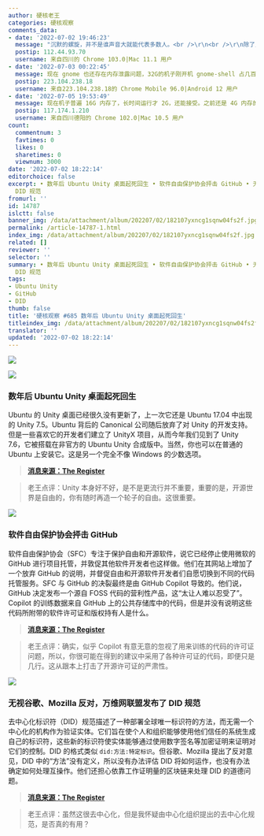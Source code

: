 ```yaml
---
author: 硬核老王
categories: 硬核观察
comments_data:
- date: '2022-07-02 19:46:23'
  message: "沉默的螺旋，并不是谁声音大就能代表多数人。<br />\r\n<br />\r\n除了几年前 GNOME 经常内存泄漏对它有点阴影外，对各桌面不讨厌不喜欢，青菜萝卜，各有所爱。"
  postip: 112.44.93.70
  username: 来自四川的 Chrome 103.0|Mac 11.1 用户
- date: '2022-07-03 00:22:45'
  message: 现在 gnome 也还存在内存泄露问题，32G的机子刚开机 gnome-shell 占几百m，长时间运行时间可以接近2G
  postip: 223.104.238.18
  username: 来自223.104.238.18的 Chrome Mobile 96.0|Android 12 用户
- date: '2022-07-05 19:53:49'
  message: 现在机子普遍 16G 内存了，长时间运行才 2G，还能接受。之前还是 4G 内存的时代，直接占满，那才叫一个难受。
  postip: 117.174.1.210
  username: 来自四川德阳的 Chrome 102.0|Mac 10.5 用户
count:
  commentnum: 3
  favtimes: 0
  likes: 0
  sharetimes: 0
  viewnum: 3000
date: '2022-07-02 18:22:14'
editorchoice: false
excerpt: • 数年后 Ubuntu Unity 桌面起死回生 • 软件自由保护协会抨击 GitHub • 无视谷歌、Mozilla 反对，万维网联盟发布了
  DID 规范
fromurl: ''
id: 14787
islctt: false
banner_img: /data/attachment/album/202207/02/182107yxncg1sqnw04fs2f.jpg
permalink: /article-14787-1.html
index_img: /data/attachment/album/202207/02/182107yxncg1sqnw04fs2f.jpg
related: []
reviewer: ''
selector: ''
summary: • 数年后 Ubuntu Unity 桌面起死回生 • 软件自由保护协会抨击 GitHub • 无视谷歌、Mozilla 反对，万维网联盟发布了
  DID 规范
tags:
- Ubuntu Unity
- GitHub
- DID
thumb: false
title: '硬核观察 #685 数年后 Ubuntu Unity 桌面起死回生'
titleindex_img: /data/attachment/album/202207/02/182107yxncg1sqnw04fs2f.jpg
translator: ''
updated: '2022-07-02 18:22:14'
---
```


![](/data/attachment/album/202207/02/182107yxncg1sqnw04fs2f.jpg)


![](/data/attachment/album/202207/02/182120fuyj66uupx6zhru4.jpg)


### 数年后 Ubuntu Unity 桌面起死回生


Ubuntu 的 Unity 桌面已经很久没有更新了，上一次它还是 Ubuntu 17.04 中出现的 Unity 7.5。Ubuntu 背后的 Canonical 公司随后放弃了对 Unity 的开发支持。但是一些喜欢它的开发者们建立了 UnityX 项目，从而今年我们见到了 Unity 7.6，它被搭载在非官方的 Ubuntu Unity 合成版中。当然，你也可以在普通的 Ubuntu 上安装它。这是另一个完全不像 Windows 的少数选项。



> 
> **[消息来源：The Register](https://www.theregister.com/2022/07/01/ubuntu_unity_desktop_updated_after/)**
> 
> 
> 



> 
> 老王点评：Unity 本身好不好，是不是更流行并不重要，重要的是，开源世界是自由的，你有随时再造一个轮子的自由。这很重要。
> 
> 
> 


![](/data/attachment/album/202207/02/182130ikxi5ese3ibix5p4.jpg)


### 软件自由保护协会抨击 GitHub


软件自由保护协会（SFC）专注于保护自由和开源软件，说它已经停止使用微软的 GitHub 进行项目托管，并敦促其他软件开发者也这样做。他们在其网站上增加了一个放弃 GitHub 的说明，并督促自由和开源软件开发者们自愿切换到不同的代码托管服务。SFC 与 GitHub 的决裂最终是由 GitHub Copilot 导致的。他们说，GitHub 决定发布一个源自 FOSS 代码的营利性产品，这“太让人难以忍受了”。Copilot 的训练数据来自 GitHub 上的公共存储库中的代码，但是并没有说明这些代码所附带的软件许可证和版权持有人是什么。



> 
> **[消息来源：The Register](https://www.theregister.com/2022/06/30/software_freedom_conservancy_quits_github/)**
> 
> 
> 



> 
> 老王点评：确实，似乎 Copilot 有意无意的忽视了用来训练的代码的许可证问题，所以，你很可能在得到的建议中采用了各种许可证的代码，即便只是几行。这从跟本上打击了开源许可证的严肃性。
> 
> 
> 


![](/data/attachment/album/202207/02/182144d2zyyanlmhw7lpwp.jpg)


### 无视谷歌、Mozilla 反对，万维网联盟发布了 DID 规范


去中心化标识符（DID）规范描述了一种部署全球唯一标识符的方法，而无需一个中心化的机构作为验证实体。它们旨在使个人和组织能够使用他们信任的系统生成自己的标识符，这些新的标识符使实体能够通过使用数字签名等加密证明来证明对它们的控制。DID 的格式类似 `did:方法:特定标识`。但谷歌、Mozilla 提出了反对意见，DID 中的“方法”没有定义，所以没有办法评估 DID 将如何运作，也没有办法确定如何处理互操作。他们还担心依靠工作证明量的区块链来处理 DID 的道德问题。



> 
> **[消息来源：The Register](https://www.theregister.com/2022/07/01/w3c_overrules_objections/)**
> 
> 
> 



> 
> 老王点评：虽然这很去中心化，但是我怀疑由中心化组织提出的去中心化规范，是否真的有用？
> 
> 
>
